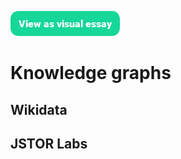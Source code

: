 <a href="https://visual-essays.app"><img src="/images/ve-button.png"></a>

# Knowledge graphs

## Wikidata

## JSTOR Labs
